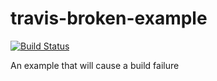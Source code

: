 # travis-broken-example

[![Build Status](https://travis-ci.org/kjbenk/travis-broken-example.svg?branch=master)](https://travis-ci.org/kjbenk/travis-broken-example)

An example that will cause a build failure
